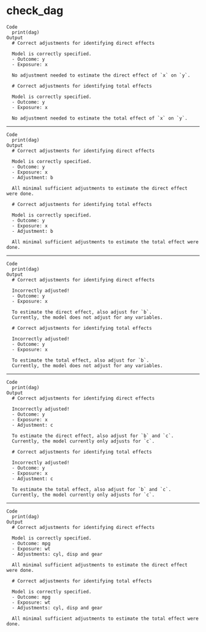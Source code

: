 # check_dag

    Code
      print(dag)
    Output
      # Correct adjustments for identifying direct effects
      
      Model is correctly specified.
      - Outcome: y
      - Exposure: x
      
      No adjustment needed to estimate the direct effect of `x` on `y`.
      
      # Correct adjustments for identifying total effects
      
      Model is correctly specified.
      - Outcome: y
      - Exposure: x
      
      No adjustment needed to estimate the total effect of `x` on `y`.
      

---

    Code
      print(dag)
    Output
      # Correct adjustments for identifying direct effects
      
      Model is correctly specified.
      - Outcome: y
      - Exposure: x
      - Adjustment: b
      
      All minimal sufficient adjustments to estimate the direct effect were done.
      
      # Correct adjustments for identifying total effects
      
      Model is correctly specified.
      - Outcome: y
      - Exposure: x
      - Adjustment: b
      
      All minimal sufficient adjustments to estimate the total effect were done.
      

---

    Code
      print(dag)
    Output
      # Correct adjustments for identifying direct effects
      
      Incorrectly adjusted!
      - Outcome: y
      - Exposure: x
      
      To estimate the direct effect, also adjust for `b`.
      Currently, the model does not adjust for any variables.
      
      # Correct adjustments for identifying total effects
      
      Incorrectly adjusted!
      - Outcome: y
      - Exposure: x
      
      To estimate the total effect, also adjust for `b`.
      Currently, the model does not adjust for any variables.
      

---

    Code
      print(dag)
    Output
      # Correct adjustments for identifying direct effects
      
      Incorrectly adjusted!
      - Outcome: y
      - Exposure: x
      - Adjustment: c
      
      To estimate the direct effect, also adjust for `b` and `c`.
      Currently, the model currently only adjusts for `c`.
      
      # Correct adjustments for identifying total effects
      
      Incorrectly adjusted!
      - Outcome: y
      - Exposure: x
      - Adjustment: c
      
      To estimate the total effect, also adjust for `b` and `c`.
      Currently, the model currently only adjusts for `c`.
      

---

    Code
      print(dag)
    Output
      # Correct adjustments for identifying direct effects
      
      Model is correctly specified.
      - Outcome: mpg
      - Exposure: wt
      - Adjustments: cyl, disp and gear
      
      All minimal sufficient adjustments to estimate the direct effect were done.
      
      # Correct adjustments for identifying total effects
      
      Model is correctly specified.
      - Outcome: mpg
      - Exposure: wt
      - Adjustments: cyl, disp and gear
      
      All minimal sufficient adjustments to estimate the total effect were done.
      

